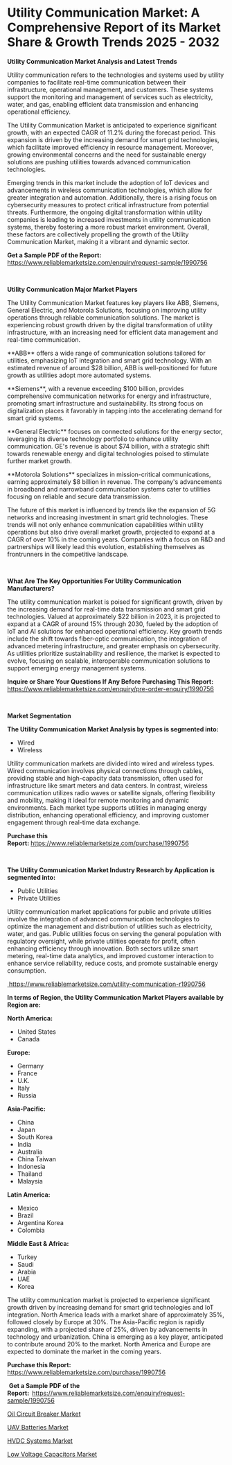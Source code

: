 <p><h1>Utility Communication Market: A Comprehensive Report of its Market Share & Growth Trends 2025 - 2032</h1></p><p><strong>Utility Communication Market Analysis and Latest Trends</strong></p>
<p><p>Utility communication refers to the technologies and systems used by utility companies to facilitate real-time communication between their infrastructure, operational management, and customers. These systems support the monitoring and management of services such as electricity, water, and gas, enabling efficient data transmission and enhancing operational efficiency.</p><p>The Utility Communication Market is anticipated to experience significant growth, with an expected CAGR of 11.2% during the forecast period. This expansion is driven by the increasing demand for smart grid technologies, which facilitate improved efficiency in resource management. Moreover, growing environmental concerns and the need for sustainable energy solutions are pushing utilities towards advanced communication technologies. </p><p>Emerging trends in this market include the adoption of IoT devices and advancements in wireless communication technologies, which allow for greater integration and automation. Additionally, there is a rising focus on cybersecurity measures to protect critical infrastructure from potential threats. Furthermore, the ongoing digital transformation within utility companies is leading to increased investments in utility communication systems, thereby fostering a more robust market environment. Overall, these factors are collectively propelling the growth of the Utility Communication Market, making it a vibrant and dynamic sector.</p></p>
<p><strong>Get a Sample PDF of the Report:&nbsp;</strong> <a href="https://www.reliablemarketsize.com/enquiry/request-sample/1990756?utm_campaign=2005&utm_medium=2&utm_source=Github&utm_content=ia&utm_term=07042025&utm_id=utility-communication">https://www.reliablemarketsize.com/enquiry/request-sample/1990756</a></p>
<p>&nbsp;</p>
<p><strong>Utility Communication Major Market Players</strong></p>
<p><p>The Utility Communication Market features key players like ABB, Siemens, General Electric, and Motorola Solutions, focusing on improving utility operations through reliable communication solutions. The market is experiencing robust growth driven by the digital transformation of utility infrastructure, with an increasing need for efficient data management and real-time communication.</p><p>**ABB** offers a wide range of communication solutions tailored for utilities, emphasizing IoT integration and smart grid technology. With an estimated revenue of around $28 billion, ABB is well-positioned for future growth as utilities adopt more automated systems.</p><p>**Siemens**, with a revenue exceeding $100 billion, provides comprehensive communication networks for energy and infrastructure, promoting smart infrastructure and sustainability. Its strong focus on digitalization places it favorably in tapping into the accelerating demand for smart grid systems.</p><p>**General Electric** focuses on connected solutions for the energy sector, leveraging its diverse technology portfolio to enhance utility communication. GE's revenue is about $74 billion, with a strategic shift towards renewable energy and digital technologies poised to stimulate further market growth.</p><p>**Motorola Solutions** specializes in mission-critical communications, earning approximately $8 billion in revenue. The company's advancements in broadband and narrowband communication systems cater to utilities focusing on reliable and secure data transmission.</p><p>The future of this market is influenced by trends like the expansion of 5G networks and increasing investment in smart grid technologies. These trends will not only enhance communication capabilities within utility operations but also drive overall market growth, projected to expand at a CAGR of over 10% in the coming years. Companies with a focus on R&D and partnerships will likely lead this evolution, establishing themselves as frontrunners in the competitive landscape.</p></p>
<p>&nbsp;</p>
<p><strong>What Are The Key Opportunities For Utility Communication Manufacturers?</strong></p>
<p><p>The utility communication market is poised for significant growth, driven by the increasing demand for real-time data transmission and smart grid technologies. Valued at approximately $22 billion in 2023, it is projected to expand at a CAGR of around 15% through 2030, fueled by the adoption of IoT and AI solutions for enhanced operational efficiency. Key growth trends include the shift towards fiber-optic communication, the integration of advanced metering infrastructure, and greater emphasis on cybersecurity. As utilities prioritize sustainability and resilience, the market is expected to evolve, focusing on scalable, interoperable communication solutions to support emerging energy management systems.</p></p>
<p><strong>Inquire or Share Your Questions If Any Before Purchasing This Report:</strong> <a href="https://www.reliablemarketsize.com/enquiry/pre-order-enquiry/1990756?utm_campaign=2005&utm_medium=2&utm_source=Github&utm_content=ia&utm_term=07042025&utm_id=utility-communication">https://www.reliablemarketsize.com/enquiry/pre-order-enquiry/1990756</a></p>
<p>&nbsp;</p>
<p><strong>Market Segmentation</strong></p>
<p><strong>The Utility Communication Market Analysis by types is segmented into:</strong></p>
<p><ul><li>Wired</li><li>Wireless</li></ul></p>
<p><p>Utility communication markets are divided into wired and wireless types. Wired communication involves physical connections through cables, providing stable and high-capacity data transmission, often used for infrastructure like smart meters and data centers. In contrast, wireless communication utilizes radio waves or satellite signals, offering flexibility and mobility, making it ideal for remote monitoring and dynamic environments. Each market type supports utilities in managing energy distribution, enhancing operational efficiency, and improving customer engagement through real-time data exchange.</p></p>
<p><strong>Purchase this Report:&nbsp;</strong><a href="https://www.reliablemarketsize.com/purchase/1990756?utm_campaign=2005&utm_medium=2&utm_source=Github&utm_content=ia&utm_term=07042025&utm_id=utility-communication">https://www.reliablemarketsize.com/purchase/1990756</a></p>
<p>&nbsp;</p>
<p><strong>The Utility Communication Market Industry Research by Application is segmented into:</strong></p>
<p><ul><li>Public Utilities</li><li>Private Utilities</li></ul></p>
<p><p>Utility communication market applications for public and private utilities involve the integration of advanced communication technologies to optimize the management and distribution of utilities such as electricity, water, and gas. Public utilities focus on serving the general population with regulatory oversight, while private utilities operate for profit, often enhancing efficiency through innovation. Both sectors utilize smart metering, real-time data analytics, and improved customer interaction to enhance service reliability, reduce costs, and promote sustainable energy consumption.</p></p>
<p><a href="https://www.reliablemarketsize.com/utility-communication-r1990756?utm_campaign=2005&utm_medium=2&utm_source=Github&utm_content=ia&utm_term=07042025&utm_id=utility-communication">&nbsp;https://www.reliablemarketsize.com/utility-communication-r1990756</a></p>
<p><strong>In terms of Region, the Utility Communication Market Players available by Region are:</strong></p>
<p>
    <p> <strong> North America: </strong>
        <ul>
            <li>United States</li>
            <li>Canada</li>
        </ul>
        </p> 
    <p> <strong> Europe: </strong>
        <ul>
            <li>Germany</li>
            <li>France</li>
            <li>U.K.</li>
            <li>Italy</li>
            <li>Russia</li>
        </ul>
        </p> 
    <p> <strong> Asia-Pacific: </strong>
        <ul>
            <li>China</li>
            <li>Japan</li>
            <li>South Korea</li>
            <li>India</li>
            <li>Australia</li>
            <li>China Taiwan</li>
            <li>Indonesia</li>
            <li>Thailand</li>
            <li>Malaysia</li>
        </ul>
        </p> 
    <p> <strong> Latin America: </strong>
        <ul>
            <li>Mexico</li>
            <li>Brazil</li>
            <li>Argentina Korea</li>
            <li>Colombia</li>
        </ul>
        </p> 
    <p> <strong> Middle East & Africa: </strong>
        <ul>
            <li>Turkey</li>
            <li>Saudi</li>
            <li>Arabia</li>
            <li>UAE</li>
            <li>Korea</li>
        </ul>
    </p>
    </p>
<p><p>The utility communication market is projected to experience significant growth driven by increasing demand for smart grid technologies and IoT integration. North America leads with a market share of approximately 35%, followed closely by Europe at 30%. The Asia-Pacific region is rapidly expanding, with a projected share of 25%, driven by advancements in technology and urbanization. China is emerging as a key player, anticipated to contribute around 20% to the market. North America and Europe are expected to dominate the market in the coming years.</p></p>
<p><strong>Purchase this Report: </strong><a href="https://www.reliablemarketsize.com/purchase/1990756?utm_campaign=2005&utm_medium=2&utm_source=Github&utm_content=ia&utm_term=07042025&utm_id=utility-communication">https://www.reliablemarketsize.com/purchase/1990756</a></p>
<p>&nbsp;<strong>Get a Sample PDF of the Report:&nbsp;&nbsp;</strong><a href="https://www.reliablemarketsize.com/enquiry/request-sample/1990756?utm_campaign=2005&utm_medium=2&utm_source=Github&utm_content=ia&utm_term=07042025&utm_id=utility-communication">https://www.reliablemarketsize.com/enquiry/request-sample/1990756</a></p>
<p><strong></strong></p>
<p><p><a href="https://github.com/kohushamudo3/Market-Research-Report-List-1/blob/main/oil-circuit-breaker-market.md?utm_campaign=2005&utm_medium=2&utm_source=Github&utm_content=ia&utm_term=07042025&utm_id=utility-communication">Oil Circuit Breaker Market</a></p><p><a href="https://github.com/lylyparadise/Market-Research-Report-List-6/blob/main/uav-batteries-market.md?utm_campaign=2005&utm_medium=2&utm_source=Github&utm_content=ia&utm_term=07042025&utm_id=utility-communication">UAV Batteries Market</a></p><p><a href="https://github.com/myrieronays5/Market-Research-Report-List-1/blob/main/hvdc-systems-market.md?utm_campaign=2005&utm_medium=2&utm_source=Github&utm_content=ia&utm_term=07042025&utm_id=utility-communication">HVDC Systems Market</a></p><p><a href="https://github.com/gogashopkewy/Market-Research-Report-List-1/blob/main/low-voltage-capacitors-market.md?utm_campaign=2005&utm_medium=2&utm_source=Github&utm_content=ia&utm_term=07042025&utm_id=utility-communication">Low Voltage Capacitors Market</a></p></p>